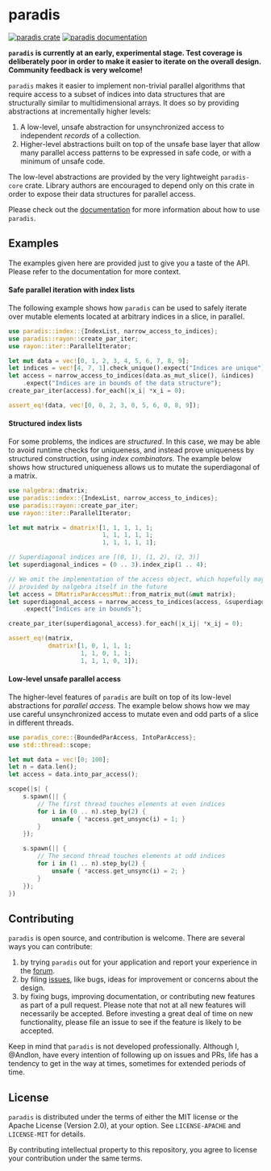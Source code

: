 # paradis

[![paradis crate](https://img.shields.io/crates/v/paradis.svg)](https://crates.io/crates/paradis)
[![paradis documentation](https://docs.rs/paradis/badge.svg)](https://docs.rs/paradis)

**`paradis` is currently at an early, experimental stage.
  Test coverage is deliberately poor in order to make it easier to iterate on the
  overall design. Community feedback is very welcome!**

`paradis` makes it easier to implement non-trivial parallel algorithms that require
access to a subset of indices into data structures that are structurally similar
to multidimensional arrays. It does so by providing abstractions at incrementally higher levels:

1. A low-level, unsafe abstraction for unsynchronized access to independent
   *records* of a collection.
2. Higher-level abstractions built on top of the unsafe base layer that allow many
   parallel access patterns to be expressed in safe code, or with a minimum of unsafe code.

The low-level abstractions are provided by the very lightweight `paradis-core` crate.
Library authors are encouraged to depend only on this crate in order to expose their
data structures for parallel access.

Please check out the [documentation](https://docs.rs/paradis) for more information
about how to use `paradis`.

## Examples

The examples given here are provided just to give you a taste of
the API. Please refer to the documentation for more context.

#### Safe parallel iteration with index lists

The following example shows how `paradis` can be used to safely iterate
over mutable elements located at arbitrary indices in a slice, in parallel. 

```rust
use paradis::index::{IndexList, narrow_access_to_indices};
use paradis::rayon::create_par_iter;
use rayon::iter::ParallelIterator;

let mut data = vec![0, 1, 2, 3, 4, 5, 6, 7, 8, 9];
let indices = vec![4, 7, 1].check_unique().expect("Indices are unique");
let access = narrow_access_to_indices(data.as_mut_slice(), &indices)
    .expect("Indices are in bounds of the data structure");
create_par_iter(access).for_each(|x_i| *x_i = 0);

assert_eq!(data, vec![0, 0, 2, 3, 0, 5, 6, 0, 8, 9]);
```

#### Structured index lists

For some problems, the indices are *structured*. In this case, we may be able to
avoid runtime checks for uniqueness, and instead prove uniqueness by structured
construction, using *index combinators*. The example below shows how structured
uniqueness allows us to mutate the superdiagonal of a matrix.

```rust
use nalgebra::dmatrix;
use paradis::index::{IndexList, narrow_access_to_indices};
use paradis::rayon::create_par_iter;
use rayon::iter::ParallelIterator;

let mut matrix = dmatrix![1, 1, 1, 1, 1;
                          1, 1, 1, 1, 1;
                          1, 1, 1, 1, 1];

// Superdiagonal indices are [(0, 1), (1, 2), (2, 3)]
let superdiagonal_indices = (0 .. 3).index_zip(1 .. 4);

// We omit the implementation of the access object, which hopefully may be
// provided by nalgebra itself in the future
let access = DMatrixParAccessMut::from_matrix_mut(&mut matrix);
let superdiagonal_access = narrow_access_to_indices(access, &superdiagonal_indices)
    .expect("Indices are in bounds");

create_par_iter(superdiagonal_access).for_each(|x_ij| *x_ij = 0);

assert_eq!(matrix,
           dmatrix![1, 0, 1, 1, 1;
                    1, 1, 0, 1, 1;
                    1, 1, 1, 0, 1]);
```

#### Low-level unsafe parallel access

The higher-level features of `paradis` are built on top of its low-level abstractions for *parallel access*.
The example below shows how we may use careful unsynchronized access to
mutate even and odd parts of a slice in different threads.

```rust
use paradis_core::{BoundedParAccess, IntoParAccess};
use std::thread::scope;

let mut data = vec![0; 100];
let n = data.len();
let access = data.into_par_access();

scope(|s| {
    s.spawn(|| {
        // The first thread touches elements at even indices
        for i in (0 .. n).step_by(2) {
            unsafe { *access.get_unsync(i) = 1; }
        }
    });

    s.spawn(|| {
        // The second thread touches elements at odd indices
        for i in (1 .. n).step_by(2) {
            unsafe { *access.get_unsync(i) = 2; }
        }
    });
})
```

## Contributing

`paradis` is open source, and contribution is welcome. There are several ways you can contribute:

1. by trying `paradis` out for your application and report 
   your experience in the [forum](https://github.com/Andlon/paradis/discussions).
2. by filing [issues](https://github.com/Andlon/paradis/issues), like bugs, ideas for improvement or concerns about the design.
3. by fixing bugs, improving documentation, or contributing new features as part of a pull request.
   Please note that not at all new features will necessarily be accepted.
   Before investing a great deal of time on new functionality, please file an issue
   to see if the feature is likely to be accepted.

Keep in mind that `paradis` is not developed professionally.
Although I, @Andlon, have every intention of following up on issues and PRs, life has a tendency
to get in the way at times, sometimes for extended periods of time.

## License

`paradis` is distributed under the terms of either the MIT license or the Apache License (Version 2.0), at your option.
See `LICENSE-APACHE` and `LICENSE-MIT` for details.

By contributing intellectual property to this repository, you agree to license your contribution
under the same terms.




   